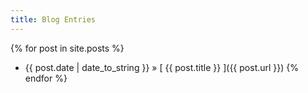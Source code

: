 ```yaml
---
title: Blog Entries
---
```


{% for post in site.posts %}
  * {{ post.date | date_to_string }} &raquo; [ {{ post.title }} ]({{ post.url }})
{% endfor %}
